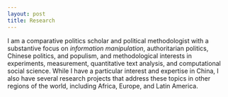 ```yaml
---
layout: post
title: Research
---
```


<p>
I am a comparative politics scholar and political methodologist with a substantive focus on <i>information manipulation</i>, authoritarian politics, Chinese politics, and populism, and methodological interests in experiments, measurement, quantitative text analysis, and computational social science. While I have a particular interest and expertise in China, I also have several research projects that address these topics in other regions of the world, including Africa, Europe, and Latin America.
</p>
